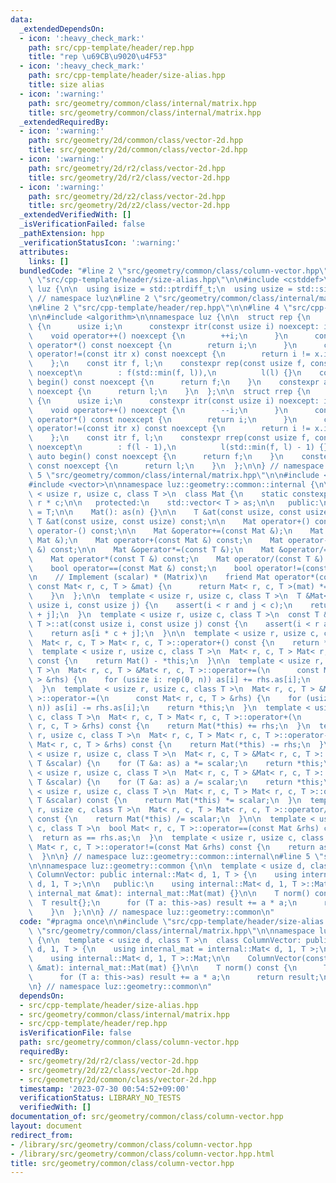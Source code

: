 ```yaml
---
data:
  _extendedDependsOn:
  - icon: ':heavy_check_mark:'
    path: src/cpp-template/header/rep.hpp
    title: "rep \u69CB\u9020\u4F53"
  - icon: ':heavy_check_mark:'
    path: src/cpp-template/header/size-alias.hpp
    title: size alias
  - icon: ':warning:'
    path: src/geometry/common/class/internal/matrix.hpp
    title: src/geometry/common/class/internal/matrix.hpp
  _extendedRequiredBy:
  - icon: ':warning:'
    path: src/geometry/2d/common/class/vector-2d.hpp
    title: src/geometry/2d/common/class/vector-2d.hpp
  - icon: ':warning:'
    path: src/geometry/2d/r2/class/vector-2d.hpp
    title: src/geometry/2d/r2/class/vector-2d.hpp
  - icon: ':warning:'
    path: src/geometry/2d/z2/class/vector-2d.hpp
    title: src/geometry/2d/z2/class/vector-2d.hpp
  _extendedVerifiedWith: []
  _isVerificationFailed: false
  _pathExtension: hpp
  _verificationStatusIcon: ':warning:'
  attributes:
    links: []
  bundledCode: "#line 2 \"src/geometry/common/class/column-vector.hpp\"\n\n#line 2\
    \ \"src/cpp-template/header/size-alias.hpp\"\n\n#include <cstddef>\n\nnamespace\
    \ luz {\n\n  using isize = std::ptrdiff_t;\n  using usize = std::size_t;\n\n}\
    \ // namespace luz\n#line 2 \"src/geometry/common/class/internal/matrix.hpp\"\n\
    \n#line 2 \"src/cpp-template/header/rep.hpp\"\n\n#line 4 \"src/cpp-template/header/rep.hpp\"\
    \n\n#include <algorithm>\n\nnamespace luz {\n\n  struct rep {\n    struct itr\
    \ {\n      usize i;\n      constexpr itr(const usize i) noexcept: i(i) {}\n  \
    \    void operator++() noexcept {\n        ++i;\n      }\n      constexpr usize\
    \ operator*() const noexcept {\n        return i;\n      }\n      constexpr bool\
    \ operator!=(const itr x) const noexcept {\n        return i != x.i;\n      }\n\
    \    };\n    const itr f, l;\n    constexpr rep(const usize f, const usize l)\
    \ noexcept\n        : f(std::min(f, l)),\n          l(l) {}\n    constexpr auto\
    \ begin() const noexcept {\n      return f;\n    }\n    constexpr auto end() const\
    \ noexcept {\n      return l;\n    }\n  };\n\n  struct rrep {\n    struct itr\
    \ {\n      usize i;\n      constexpr itr(const usize i) noexcept: i(i) {}\n  \
    \    void operator++() noexcept {\n        --i;\n      }\n      constexpr usize\
    \ operator*() const noexcept {\n        return i;\n      }\n      constexpr bool\
    \ operator!=(const itr x) const noexcept {\n        return i != x.i;\n      }\n\
    \    };\n    const itr f, l;\n    constexpr rrep(const usize f, const usize l)\
    \ noexcept\n        : f(l - 1),\n          l(std::min(f, l) - 1) {}\n    constexpr\
    \ auto begin() const noexcept {\n      return f;\n    }\n    constexpr auto end()\
    \ const noexcept {\n      return l;\n    }\n  };\n\n} // namespace luz\n#line\
    \ 5 \"src/geometry/common/class/internal/matrix.hpp\"\n\n#include <cassert>\n\
    #include <vector>\n\nnamespace luz::geometry::common::internal {\n\n  template\
    \ < usize r, usize c, class T >\n  class Mat {\n    static constexpr usize n =\
    \ r * c;\n\n   protected:\n    std::vector< T > as;\n\n   public:\n    using value_type\
    \ = T;\n\n    Mat(): as(n) {}\n\n    T &at(const usize, const usize);\n    const\
    \ T &at(const usize, const usize) const;\n\n    Mat operator+() const;\n    Mat\
    \ operator-() const;\n\n    Mat &operator+=(const Mat &);\n    Mat &operator-=(const\
    \ Mat &);\n    Mat operator+(const Mat &) const;\n    Mat operator-(const Mat\
    \ &) const;\n\n    Mat &operator*=(const T &);\n    Mat &operator/=(const T &);\n\
    \    Mat operator*(const T &) const;\n    Mat operator/(const T &) const;\n\n\
    \    bool operator==(const Mat &) const;\n    bool operator!=(const Mat &) const;\n\
    \n    // Implement (scalar) * (Matrix)\n    friend Mat operator*(const T &scalar,\
    \ const Mat< r, c, T > &mat) {\n      return Mat< r, c, T >(mat) *= scalar;\n\
    \    }\n  };\n\n  template < usize r, usize c, class T >\n  T &Mat< r, c, T >::at(const\
    \ usize i, const usize j) {\n    assert(i < r and j < c);\n    return as[i * c\
    \ + j];\n  }\n  template < usize r, usize c, class T >\n  const T &Mat< r, c,\
    \ T >::at(const usize i, const usize j) const {\n    assert(i < r and j < c);\n\
    \    return as[i * c + j];\n  }\n\n  template < usize r, usize c, class T >\n\
    \  Mat< r, c, T > Mat< r, c, T >::operator+() const {\n    return *this;\n  }\n\
    \  template < usize r, usize c, class T >\n  Mat< r, c, T > Mat< r, c, T >::operator-()\
    \ const {\n    return Mat() - *this;\n  }\n\n  template < usize r, usize c, class\
    \ T >\n  Mat< r, c, T > &Mat< r, c, T >::operator+=(\n      const Mat< r, c, T\
    \ > &rhs) {\n    for (usize i: rep(0, n)) as[i] += rhs.as[i];\n    return *this;\n\
    \  }\n  template < usize r, usize c, class T >\n  Mat< r, c, T > &Mat< r, c, T\
    \ >::operator-=(\n      const Mat< r, c, T > &rhs) {\n    for (usize i: rep(0,\
    \ n)) as[i] -= rhs.as[i];\n    return *this;\n  }\n  template < usize r, usize\
    \ c, class T >\n  Mat< r, c, T > Mat< r, c, T >::operator+(\n      const Mat<\
    \ r, c, T > &rhs) const {\n    return Mat(*this) += rhs;\n  }\n  template < usize\
    \ r, usize c, class T >\n  Mat< r, c, T > Mat< r, c, T >::operator-(\n      const\
    \ Mat< r, c, T > &rhs) const {\n    return Mat(*this) -= rhs;\n  }\n\n  template\
    \ < usize r, usize c, class T >\n  Mat< r, c, T > &Mat< r, c, T >::operator*=(const\
    \ T &scalar) {\n    for (T &a: as) a *= scalar;\n    return *this;\n  }\n  template\
    \ < usize r, usize c, class T >\n  Mat< r, c, T > &Mat< r, c, T >::operator/=(const\
    \ T &scalar) {\n    for (T &a: as) a /= scalar;\n    return *this;\n  }\n  template\
    \ < usize r, usize c, class T >\n  Mat< r, c, T > Mat< r, c, T >::operator*(const\
    \ T &scalar) const {\n    return Mat(*this) *= scalar;\n  }\n  template < usize\
    \ r, usize c, class T >\n  Mat< r, c, T > Mat< r, c, T >::operator/(const T &scalar)\
    \ const {\n    return Mat(*this) /= scalar;\n  }\n\n  template < usize r, usize\
    \ c, class T >\n  bool Mat< r, c, T >::operator==(const Mat &rhs) const {\n  \
    \  return as == rhs.as;\n  }\n  template < usize r, usize c, class T >\n  bool\
    \ Mat< r, c, T >::operator!=(const Mat &rhs) const {\n    return as != rhs.as;\n\
    \  }\n\n} // namespace luz::geometry::common::internal\n#line 5 \"src/geometry/common/class/column-vector.hpp\"\
    \n\nnamespace luz::geometry::common {\n\n  template < usize d, class T >\n  class\
    \ ColumnVector: public internal::Mat< d, 1, T > {\n    using internal_mat = internal::Mat<\
    \ d, 1, T >;\n\n   public:\n    using internal::Mat< d, 1, T >::Mat;\n\n    ColumnVector(const\
    \ internal_mat &mat): internal_mat::Mat(mat) {}\n\n    T norm() const {\n    \
    \  T result{};\n      for (T a: this->as) result += a * a;\n      return result;\n\
    \    }\n  };\n\n} // namespace luz::geometry::common\n"
  code: "#pragma once\n\n#include \"src/cpp-template/header/size-alias.hpp\"\n#include\
    \ \"src/geometry/common/class/internal/matrix.hpp\"\n\nnamespace luz::geometry::common\
    \ {\n\n  template < usize d, class T >\n  class ColumnVector: public internal::Mat<\
    \ d, 1, T > {\n    using internal_mat = internal::Mat< d, 1, T >;\n\n   public:\n\
    \    using internal::Mat< d, 1, T >::Mat;\n\n    ColumnVector(const internal_mat\
    \ &mat): internal_mat::Mat(mat) {}\n\n    T norm() const {\n      T result{};\n\
    \      for (T a: this->as) result += a * a;\n      return result;\n    }\n  };\n\
    \n} // namespace luz::geometry::common\n"
  dependsOn:
  - src/cpp-template/header/size-alias.hpp
  - src/geometry/common/class/internal/matrix.hpp
  - src/cpp-template/header/rep.hpp
  isVerificationFile: false
  path: src/geometry/common/class/column-vector.hpp
  requiredBy:
  - src/geometry/2d/r2/class/vector-2d.hpp
  - src/geometry/2d/z2/class/vector-2d.hpp
  - src/geometry/2d/common/class/vector-2d.hpp
  timestamp: '2023-07-30 00:54:52+09:00'
  verificationStatus: LIBRARY_NO_TESTS
  verifiedWith: []
documentation_of: src/geometry/common/class/column-vector.hpp
layout: document
redirect_from:
- /library/src/geometry/common/class/column-vector.hpp
- /library/src/geometry/common/class/column-vector.hpp.html
title: src/geometry/common/class/column-vector.hpp
---
```

